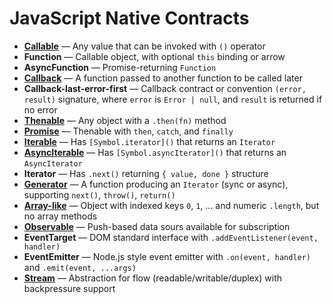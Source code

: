 # JavaScript Native Contracts

- [**Callable**](https://github.com/HowProgrammingWorks/NativeContracts/tree/main/JavaScript/0-callable.js) — Any value that can be invoked with `()` operator
- **Function** — Callable object, with optional `this` binding or arrow
- **AsyncFunction** — Promise-returning `Function`
- [**Callback**](https://github.com/HowProgrammingWorks/NativeContracts/tree/main/JavaScript/1-callback.js) — A function passed to another function to be called later
- **Callback-last-error-first** — Callback contract or convention `(error, result)` signature, where `error` is `Error | null`, and `result` is returned if no error
- [**Thenable**](https://github.com/HowProgrammingWorks/NativeContracts/tree/main/JavaScript/3-thenable.js) — Any object with a `.then(fn)` method
- [**Promise**](https://github.com/HowProgrammingWorks/NativeContracts/tree/main/JavaScript/4-promise.js) — Thenable with `then`, `catch`, and `finally`
- [**Iterable**](https://github.com/HowProgrammingWorks/NativeContracts/tree/main/JavaScript/5-iterable.js) — Has `[Symbol.iterator]()` that returns an `Iterator`
- [**AsyncIterable**](https://github.com/HowProgrammingWorks/NativeContracts/tree/main/JavaScript/6-async.js) — Has `[Symbol.asyncIterator]()` that returns an `AsyncIterator`
- **Iterator** — Has `.next()` returning `{ value, done }` structure
- [**Generator**](https://github.com/HowProgrammingWorks/NativeContracts/tree/main/JavaScript/7-generator.js) — A function producing an `Iterator` (sync or async), supporting `next()`, `throw()`, `return()`
- [**Array-like**](https://github.com/HowProgrammingWorks/NativeContracts/tree/main/JavaScript/8-array-like.js) — Object with indexed keys `0`, `1`, ... and numeric `.length`, but no array methods
- [**Observable**](https://github.com/HowProgrammingWorks/NativeContracts/tree/main/JavaScript/9-observable.js) — Push-based data sours available for subscription
- **EventTarget** — DOM standard interface with `.addEventListener(event, handler)`
- **EventEmitter** — Node.js style event emitter with `.on(event, handler)` and `.emit(event, ...args)`
- [**Stream**](https://github.com/HowProgrammingWorks/NativeContracts/tree/main/JavaScript/a-stream.js) — Abstraction for flow (readable/writable/duplex) with backpressure support
